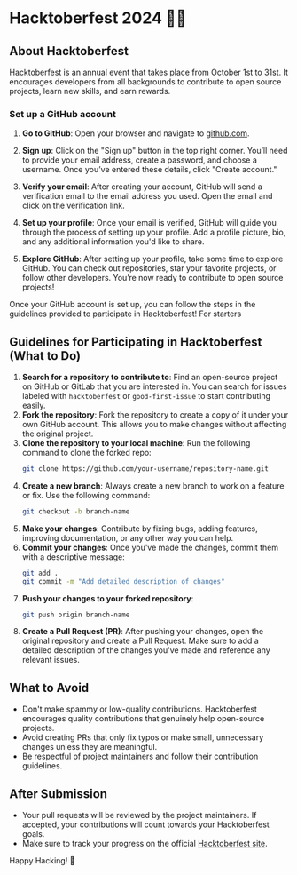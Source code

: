 # Hacktoberfest 2024 🎃🍂

## About Hacktoberfest
Hacktoberfest is an annual event that takes place from October 1st to 31st. It encourages developers from all backgrounds to contribute to open source projects, learn new skills, and earn rewards.
### Set up a GitHub account

1. **Go to GitHub**: Open your browser and navigate to [github.com](https://github.com).
   
2. **Sign up**: Click on the "Sign up" button in the top right corner. You’ll need to provide your email address, create a password, and choose a username. Once you’ve entered these details, click "Create account."

3. **Verify your email**: After creating your account, GitHub will send a verification email to the email address you used. Open the email and click on the verification link.

4. **Set up your profile**: Once your email is verified, GitHub will guide you through the process of setting up your profile. Add a profile picture, bio, and any additional information you'd like to share.

5. **Explore GitHub**: After setting up your profile, take some time to explore GitHub. You can check out repositories, star your favorite projects, or follow other developers. You’re now ready to contribute to open source projects!


Once your GitHub account is set up, you can follow the steps in the guidelines provided to participate in Hacktoberfest!
For starters
## Guidelines for Participating in Hacktoberfest (What to Do)
1. **Search for a repository to contribute to**: Find an open-source project on GitHub or GitLab that you are interested in. You can search for issues labeled with `hacktoberfest` or `good-first-issue` to start contributing easily.
2. **Fork the repository**: Fork the repository to create a copy of it under your own GitHub account. This allows you to make changes without affecting the original project.
3. **Clone the repository to your local machine**: Run the following command to clone the forked repo:
   ```bash
   git clone https://github.com/your-username/repository-name.git
   ```
4. **Create a new branch**: Always create a new branch to work on a feature or fix. Use the following command:
   ```bash
   git checkout -b branch-name
   ```
5. **Make your changes**: Contribute by fixing bugs, adding features, improving documentation, or any other way you can help.
6. **Commit your changes**: Once you've made the changes, commit them with a descriptive message:
   ```bash
   git add .
   git commit -m "Add detailed description of changes"
   ```
7. **Push your changes to your forked repository**:
   ```bash
   git push origin branch-name
   ```
8. **Create a Pull Request (PR)**: After pushing your changes, open the original repository and create a Pull Request. Make sure to add a detailed description of the changes you've made and reference any relevant issues.

## What to Avoid
- Don't make spammy or low-quality contributions. Hacktoberfest encourages quality contributions that genuinely help open-source projects.
- Avoid creating PRs that only fix typos or make small, unnecessary changes unless they are meaningful.
- Be respectful of project maintainers and follow their contribution guidelines.

## After Submission
- Your pull requests will be reviewed by the project maintainers. If accepted, your contributions will count towards your Hacktoberfest goals.
- Make sure to track your progress on the official [Hacktoberfest site](https://hacktoberfest.com).

Happy Hacking! 🎉
